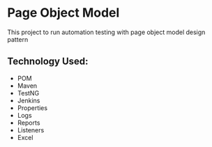 # Page Object Model
This project to run automation testing with page object model design pattern

## Technology Used:
- POM
- Maven
- TestNG
- Jenkins
- Properties
- Logs
- Reports
- Listeners
- Excel
